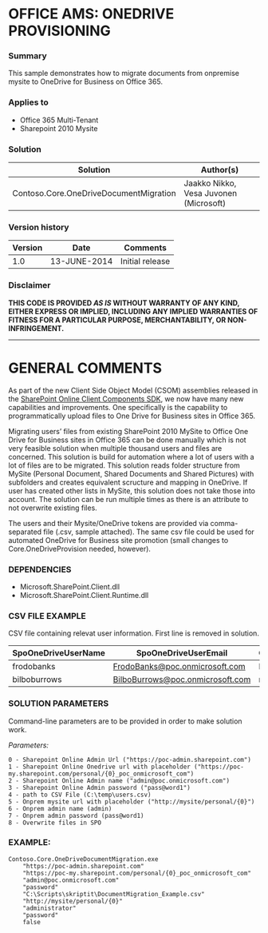 # OFFICE AMS: ONEDRIVE PROVISIONING #

### Summary ###
This sample demonstrates how to migrate documents from onpremise mysite to OneDrive for Business on Office 365.

### Applies to ###
- Office 365 Multi-Tenant
- Sharepoint 2010 Mysite


### Solution ###
Solution | Author(s)
---------|----------
Contoso.Core.OneDriveDocumentMigration | Jaakko Nikko, Vesa Juvonen (Microsoft)

### Version history ###
Version  | Date | Comments
---------| -----| --------
1.0  | 13-JUNE-2014 | Initial release

### Disclaimer ###
**THIS CODE IS PROVIDED *AS IS* WITHOUT WARRANTY OF ANY KIND, EITHER EXPRESS OR IMPLIED, INCLUDING ANY IMPLIED WARRANTIES OF FITNESS FOR A PARTICULAR PURPOSE, MERCHANTABILITY, OR NON-INFRINGEMENT.**


----------

# GENERAL COMMENTS #
As part of the new Client Side Object Model (CSOM) assemblies released in the [SharePoint Online Client Components SDK](http://www.microsoft.com/en-us/download/details.aspx?id=42038), we now have many new capabilities and improvements. One specifically is the capability to programmatically upload files to One Drive for Business sites in Office 365.

Migrating users’ files from existing SharePoint 2010 MySite to Office One Drive for Business sites in Office 365 can be done manually which is not very feasible solution when multiple thousand users and files are concerned. This solution is build for automation where a lot of users with a lot of files are to be migrated. This solution reads folder structure from MySite (Personal Document, Shared Documents and Shared Pictures) with subfolders and creates equivalent scructure and mapping in OneDrive. If user has created other lists in MySite, this solution does not take those into account. The solution can be run multiple times as there is an attribute to not overwrite existing files.

The users and their Mysite/OneDrive tokens are provided via comma-separated file (.csv, sample attached). The same csv file could be used for automated OneDrive for Business site promotion (small changes to Core.OneDriveProvision needed, however).

### DEPENDENCIES ###
- Microsoft.SharePoint.Client.dll
- Microsoft.SharePoint.Client.Runtime.dll

### CSV FILE EXAMPLE ###
CSV file containing relevat user information. First line is removed in solution.

SpoOneDriveUserName | SpoOneDriveUserEmail | OnPremUserName
--------------------|----------------------|-----------------
frodobanks | FrodoBanks@poc.onmicrosoft.com | Plifispen
bilboburrows | BilboBurrows@poc.onmicrosoft.com | noter1958

### SOLUTION PARAMETERS ###
Command-line parameters are to be provided in order to make solution work.

_Parameters:_
```
0 - Sharepoint Online Admin Url ("https://poc-admin.sharepoint.com")
1 - Sharepoint Online Onedrive url with placeholder ("https://poc-my.sharepoint.com/personal/{0}_poc_onmicrosoft_com")
2 - Sharepoint Online Admin name ("admin@poc.onmicrosoft.com")
3 - Sharepoint Online Admin password ("pass@word1")
4 - path to CSV File (C:\temp\users.csv)
5 - Onprem mysite url with placeholder ("http://mysite/personal/{0}")
6 - Onprem admin name (admin)
7 - Onprem admin password (pass@word1)
8 - Overwrite files in SPO
```

### EXAMPLE: ###
```
Contoso.Core.OneDriveDocumentMigration.exe
	"https://poc-admin.sharepoint.com"
	"https://poc-my.sharepoint.com/personal/{0}_poc_onmicrosoft_com"
	"admin@poc.onmicrosoft.com"
	"password"
	"C:\Scripts\skriptit\DocumentMigration_Example.csv"
	"http://mysite/personal/{0}"
	"administrator"
	"password"
	false
```